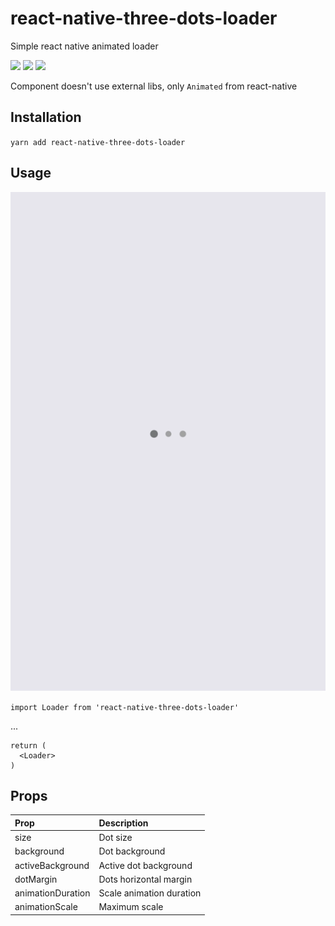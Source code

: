 # react-native-three-dots-loader
Simple react native animated loader
<p>
<img src="http://img.shields.io/npm/v/react-native-three-dots-loader.svg" />
<img src="https://img.shields.io/npm/dm/react-native-three-dots-loader.svg" />
<img src="https://img.shields.io/npm/dt/react-native-three-dots-loader.svg" />
</p>

Component doesn't use external libs, only `Animated` from react-native

## Installation
`yarn add react-native-three-dots-loader`

## Usage

![](./assets/demo.gif)

`import Loader from 'react-native-three-dots-loader'`

...

```
return (
  <Loader>
)
```

## Props

| Prop | Description |
| :------------ | :-----|
| size | Dot size |
| background | Dot background |
| activeBackground | Active dot background |
| dotMargin | Dots horizontal margin |
| animationDuration | Scale animation duration |
| animationScale | Maximum scale |